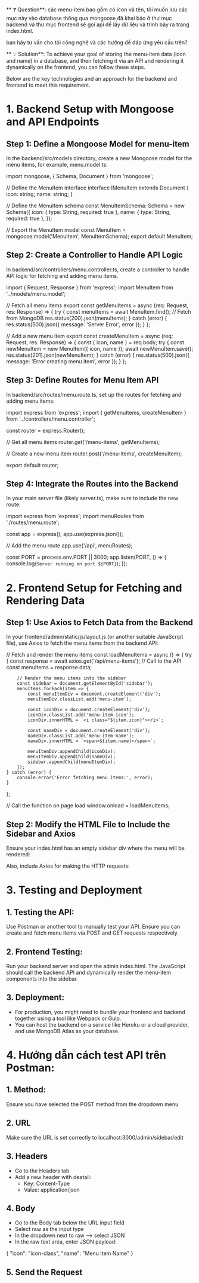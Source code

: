 ** ❓ Question**: các menu-item bao gồm có icon và tên, tôi muốn lưu các mục này vào database thông qua mongoose đã khai báo ở thư mục backend và thư mục frontend sẽ gọi api để lấy dữ liệu và trình bày ra trang index.html.

bạn hãy tư vấn cho tôi công nghệ và các hướng để đáp ứng yêu cầu trên?

** 💡 Solution**: To achieve your goal of storing the menu-item data (icon and name) in a database, and then fetching it via an API and rendering it dynamically on the frontend, you can follow these steps. 

Below are the key technologies and an approach for the backend and frontend to meet this requirement.

# 1. Backend Setup with Mongoose and API Endpoints
## Step 1: Define a Mongoose Model for menu-item
In the backend/src/models directory, create a new Mongoose model for the menu items, for example, menu.model.ts:

import mongoose, { Schema, Document } from 'mongoose';

// Define the MenuItem interface
interface IMenuItem extends Document {
    icon: string;
    name: string;
}

// Define the MenuItem schema
const MenuItemSchema: Schema = new Schema({
    icon: { type: String, required: true },
    name: { type: String, required: true },
});

// Export the MenuItem model
const MenuItem = mongoose.model<IMenuItem>('MenuItem', MenuItemSchema);
export default MenuItem;

## Step 2: Create a Controller to Handle API Logic
In backend/src/controllers/menu.controller.ts, create a controller to handle API logic for fetching and adding menu items.

import { Request, Response } from 'express';
import MenuItem from '../models/menu.model';

// Fetch all menu items
export const getMenuItems = async (req: Request, res: Response) => {
    try {
        const menuItems = await MenuItem.find(); // Fetch from MongoDB
        res.status(200).json(menuItems);
    } catch (error) {
        res.status(500).json({ message: 'Server Error', error });
    }
};

// Add a new menu item
export const createMenuItem = async (req: Request, res: Response) => {
    const { icon, name } = req.body;
    try {
        const newMenuItem = new MenuItem({ icon, name });
        await newMenuItem.save();
        res.status(201).json(newMenuItem);
    } catch (error) {
        res.status(500).json({ message: 'Error creating menu item', error });
    }
};

## Step 3: Define Routes for Menu Item API
In backend/src/routes/menu.route.ts, set up the routes for fetching and adding menu items:

import express from 'express';
import { getMenuItems, createMenuItem } from '../controllers/menu.controller';

const router = express.Router();

// Get all menu items
router.get('/menu-items', getMenuItems);

// Create a new menu item
router.post('/menu-items', createMenuItem);

export default router;

## Step 4: Integrate the Routes into the Backend
In your main server file (likely server.ts), make sure to include the new route:

import express from 'express';
import menuRoutes from './routes/menu.route';

const app = express();
app.use(express.json());

// Add the menu route
app.use('/api', menuRoutes);

const PORT = process.env.PORT || 3000;
app.listen(PORT, () => {
    console.log(`Server running on port ${PORT}`);
});

# 2. Frontend Setup for Fetching and Rendering Data
## Step 1: Use Axios to Fetch Data from the Backend
In your frontend/admin/static/js/layout.js (or another suitable JavaScript file), use Axios to fetch the menu items from the backend API:

// Fetch and render the menu items
const loadMenuItems = async () => {
    try {
        const response = await axios.get('/api/menu-items'); // Call to the API
        const menuItems = response.data;

        // Render the menu items into the sidebar
        const sidebar = document.getElementById('sidebar');
        menuItems.forEach(item => {
            const menuItemDiv = document.createElement('div');
            menuItemDiv.classList.add('menu-item');

            const iconDiv = document.createElement('div');
            iconDiv.classList.add('menu-item-icon');
            iconDiv.innerHTML = `<i class="${item.icon}"></i>`;

            const nameDiv = document.createElement('div');
            nameDiv.classList.add('menu-item-name');
            nameDiv.innerHTML = `<span>${item.name}</span>`;

            menuItemDiv.appendChild(iconDiv);
            menuItemDiv.appendChild(nameDiv);
            sidebar.appendChild(menuItemDiv);
        });
    } catch (error) {
        console.error('Error fetching menu items:', error);
    }
};

// Call the function on page load
window.onload = loadMenuItems;

## Step 2: Modify the HTML File to Include the Sidebar and Axios
Ensure your index.html has an empty sidebar div where the menu will be rendered:

<div id="sidebar"></div>

Also, include Axios for making the HTTP requests:

<script src="https://cdn.jsdelivr.net/npm/axios/dist/axios.min.js"></script>
<script src="../static/js/layout.js"></script>

# 3. Testing and Deployment
## 1. Testing the API:
Use Postman or another tool to manually test your API. Ensure you can create and fetch menu items via POST and GET requests respectively.
## 2. Frontend Testing:
Run your backend server and open the admin index.html. The JavaScript should call the backend API and dynamically render the menu-item components into the sidebar.
## 3. Deployment:
- For production, you might need to bundle your frontend and backend together using a tool like Webpack or Gulp.
- You can host the backend on a service like Heroku or a cloud provider, and use MongoDB Atlas as your database.

# 4. Hướng dẫn cách test API trên Postman:
## 1. Method:
Ensure you have selected the POST method from the dropdown menu 
## 2. URL
Make sure the URL is set correctly to localhost:3000/admin/sidebar/edit
## 3. Headers
- Go to the Headers tab
- Add a new header with deatail:
    * Key: Content-Type
    * Value: application/json
## 4. Body
- Go to the Body tab below the URL input field
- Select raw as the input type
- In the dropdown next to raw --> select JSON
- In the raw text area, enter JSON payload:

{
  "icon": "icon-class",
  "name": "Menu Item Name"
}

## 5. Send the Request
